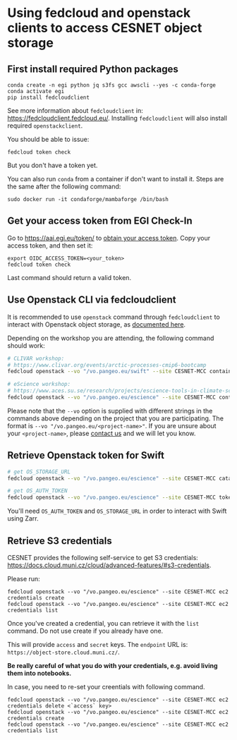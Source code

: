 # Using fedcloud and openstack clients to access CESNET object storage

## First install required Python packages

```
conda create -n egi python jq s3fs gcc awscli --yes -c conda-forge
conda activate egi
pip install fedcloudclient
```
See more information about `fedcloudclient` in: https://fedcloudclient.fedcloud.eu/. Installing `fedcloudclient` will also install required `openstackclient`.

You should be able to issue:
```
fedcloud token check
```

But you don't have a token yet.

You can also run `conda` from a container if don't want to install it. Steps are the same after the following command:
```
sudo docker run -it condaforge/mambaforge /bin/bash
```

## Get your access token from EGI Check-In

Go to https://aai.egi.eu/token/ to [obtain your access token](https://docs.egi.eu/users/aai/check-in/obtaining-tokens/token-portal/). Copy your access token, and then set it:

```
export OIDC_ACCESS_TOKEN=<your_token>
fedcloud token check
```

Last command should return a valid token.

## Use Openstack CLI via fedcloudclient

It is recommended to use `openstack` command through `fedcloudclient` to interact with
Openstack object storage, as [documented here](https://docs.egi.eu/users/data/storage/object-storage/#access-with-the-fedcloud-cli).

Depending on the workshop you are attending, the following command should work:
```bash
# CLIVAR workshop:
# https://www.clivar.org/events/arctic-processes-cmip6-bootcamp
fedcloud openstack --vo "/vo.pangeo.eu/swift" --site CESNET-MCC container list

# eScience workshop:
# https://www.aces.su.se/research/projects/escience-tools-in-climate-science-linking-observations-with-modelling/
fedcloud openstack --vo "/vo.pangeo.eu/escience" --site CESNET-MCC container list
```

Please note that the `--vo` option is supplied with different strings in the commands above depending on
the project that you are participating. The format is `--vo "/vo.pangeo.eu/<project-name>"`. If you are unsure
about your `<project-name>`, please [contact us](https://github.com/pangeo-data/pangeo-eosc/issues) and we will let you know.

## Retrieve Openstack token for Swift

```bash
# get OS_STORAGE_URL
fedcloud openstack --vo "/vo.pangeo.eu/escience" --site CESNET-MCC catalog show swift

# get OS_AUTH_TOKEN
fedcloud openstack --vo "/vo.pangeo.eu/escience" --site CESNET-MCC token issue -c id -f value
```

You'll need `OS_AUTH_TOKEN` and `OS_STORAGE_URL` in order to interact with Swift using Zarr.

## Retrieve S3 credentials

CESNET provides the following self-service to get S3 credentials:
https://docs.cloud.muni.cz/cloud/advanced-features/#s3-credentials.

Please run:
```
fedcloud openstack --vo "/vo.pangeo.eu/escience" --site CESNET-MCC ec2 credentials create
fedcloud openstack --vo "/vo.pangeo.eu/escience" --site CESNET-MCC ec2 credentials list
```

Once you've created a credential, you can retrieve it with the `list` command. Do not use create if you already have one. 

This will provide `access` and `secret` keys. The `endpoint` URL is: `https://object-store.cloud.muni.cz/`.

__Be really careful of what you do with your credentials, e.g. avoid living them into notebooks.__

In case, you need to re-set your creentials with following command. 

```
fedcloud openstack --vo "/vo.pangeo.eu/escience" --site CESNET-MCC ec2 credentials delete <`access` key> 
fedcloud openstack --vo "/vo.pangeo.eu/escience" --site CESNET-MCC ec2 credentials create
fedcloud openstack --vo "/vo.pangeo.eu/escience" --site CESNET-MCC ec2 credentials list
```
